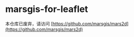 # marsgis-for-leaflet
 
本仓库已废弃，请访问 [https://github.com/marsgis/mars2d](https://github.com/marsgis/mars2d)
